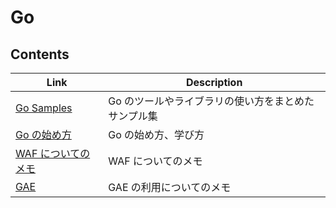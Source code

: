 # Go

## Contents

| Link                                                   | Description                                         |
| ------------------------------------------------------ | --------------------------------------------------- |
| [Go Samples](https://github.com/syunkitada/go-samples) | Go のツールやライブラリの使い方をまとめたサンプル集 |
| [Go の始め方](howto.md)                                | Go の始め方、学び方                                 |
| [WAF についてのメモ](waf.md)                           | WAF についてのメモ                                  |
| [GAE](go_wit_gae.md)                                   | GAE の利用についてのメモ                            |
